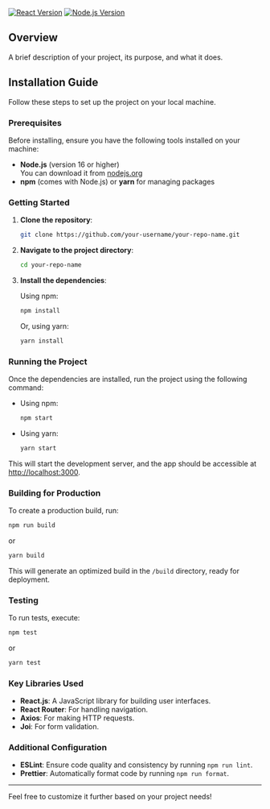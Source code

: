 
[![React Version](https://img.shields.io/badge/React-18+-blue.svg)](https://reactjs.org/)
[![Node.js Version](https://img.shields.io/badge/Node.js-16+-green.svg)](https://nodejs.org/)

## Overview

A brief description of your project, its purpose, and what it does.

## Installation Guide

Follow these steps to set up the project on your local machine.

### Prerequisites

Before installing, ensure you have the following tools installed on your machine:

- **Node.js** (version 16 or higher)  
  You can download it from [nodejs.org](https://nodejs.org/)
- **npm** (comes with Node.js) or **yarn** for managing packages

### Getting Started

1. **Clone the repository**:
   ```bash
   git clone https://github.com/your-username/your-repo-name.git
   ```

2. **Navigate to the project directory**:
   ```bash
   cd your-repo-name
   ```

3. **Install the dependencies**:

   Using npm:
   ```bash
   npm install
   ```

   Or, using yarn:
   ```bash
   yarn install
   ```

### Running the Project

Once the dependencies are installed, run the project using the following command:

- Using npm:
  ```bash
  npm start
  ```

- Using yarn:
  ```bash
  yarn start
  ```

This will start the development server, and the app should be accessible at [http://localhost:3000](http://localhost:3000).

### Building for Production

To create a production build, run:

```bash
npm run build
```

or

```bash
yarn build
```

This will generate an optimized build in the `/build` directory, ready for deployment.

### Testing

To run tests, execute:

```bash
npm test
```

or

```bash
yarn test
```

### Key Libraries Used

- **React.js**: A JavaScript library for building user interfaces.
- **React Router**: For handling navigation.
- **Axios**: For making HTTP requests.
- **Joi**: For form validation.

### Additional Configuration

- **ESLint**: Ensure code quality and consistency by running `npm run lint`.
- **Prettier**: Automatically format code by running `npm run format`.

---

Feel free to customize it further based on your project needs!
